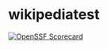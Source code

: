 # wikipediatest
[![OpenSSF Scorecard](htt‌ps://api.securityscorecards.dev/projects/github.com/boetech127/wikipediatest/badge)](htt‌ps://securityscorecards.dev/viewer/?uri=github.com/boetech127/wikipediatest)
